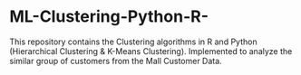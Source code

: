 # ML-Clustering-Python-R-
This repository contains the Clustering algorithms in R and Python (Hierarchical Clustering &amp; K-Means Clustering). Implemented to analyze the similar group of customers from the Mall Customer Data.
